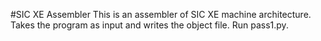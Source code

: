 #SIC XE Assembler
This is an assembler of SIC XE machine architecture.
Takes the program as input and writes the object file.
Run pass1.py.
